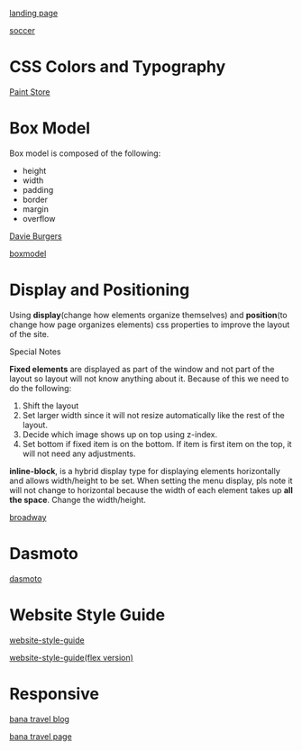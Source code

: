 [landing page](https://simple-sifu.github.io/css-models/landingPage/)

[soccer](https://simple-sifu.github.io/css-models/soccer/)

# CSS Colors and Typography

[Paint Store](https://simple-sifu.github.io/css-models/paintStore/)

# Box Model

Box model is composed of the following:
- height
- width
- padding
- border
- margin
- overflow

[Davie Burgers](https://simple-sifu.github.io/css-models/davieBurgers/)

[boxmodel](https://simple-sifu.github.io/css-models/boxmodel/)

# Display and Positioning

Using **display**(change how elements organize themselves) and **position**(to change how page organizes elements) css properties to improve the layout of the  site.

Special Notes

**Fixed elements** are displayed as part of the window and not part of the layout so layout will not know anything about
it. Because of this we need to do the following:

1. Shift the layout 
2. Set larger width since it will not resize automatically like the rest of the layout. 
3. Decide which image shows up on top using z-index.
4. Set bottom if fixed item is on the bottom. If item is first item on the top, it will not need any adjustments.

**inline-block**, is a hybrid display type for displaying elements horizontally and allows width/height to be set.
When setting the menu display, pls note it will not change to horizontal because the width of each element takes up **all the space**. Change the width/height.

[broadway](https://simple-sifu.github.io/css-models/broadway/)



# Dasmoto

[dasmoto](https://simple-sifu.github.io/css-models/dasmoto/)

# Website Style Guide

[website-style-guide](https://simple-sifu.github.io/css-models/website-style-guide/)

[website-style-guide(flex version)](https://simple-sifu.github.io/css-models/website-style-guide/flex/)

# Responsive

[bana travel blog](https://simple-sifu.github.io/css-models/travelBlog/)

[bana travel page](https://simple-sifu.github.io/css-models/travelBlog/travelPage/)



